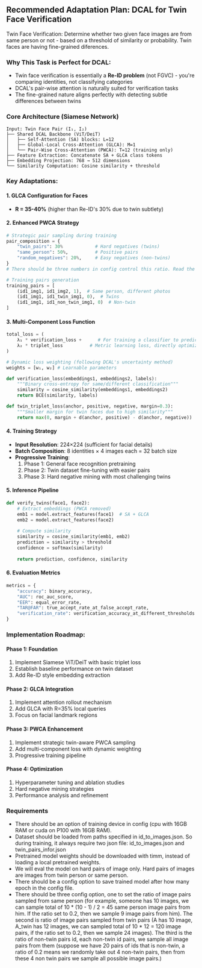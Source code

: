 ## **Recommended Adaptation Plan: DCAL for Twin Face Verification**

Twin Face Verification: Determine whether two given face images are from same person or not - based on a threshold of similarity or probability. Twin faces are having fine-grained diferences.

### **Why This Task is Perfect for DCAL:**
- Twin face verification is essentially a **Re-ID problem** (not FGVC) - you're comparing identities, not classifying categories
- DCAL's pair-wise attention is naturally suited for verification tasks
- The fine-grained nature aligns perfectly with detecting subtle differences between twins

### **Core Architecture (Siamese Network)**

```
Input: Twin Face Pair (I₁, I₂)
├── Shared DCAL Backbone (ViT/DeiT)
│   ├── Self-Attention (SA) blocks: L=12
│   ├── Global-Local Cross-Attention (GLCA): M=1  
│   └── Pair-Wise Cross-Attention (PWCA): T=12 (training only)
├── Feature Extraction: Concatenate SA + GLCA class tokens
├── Embedding Projection: 768 → 512 dimensions
└── Similarity Computation: Cosine similarity + threshold
```

### **Key Adaptations:**

#### 1. **GLCA Configuration for Faces**
- **R = 35-40%** (higher than Re-ID's 30% due to twin subtlety)

#### 2. **Enhanced PWCA Strategy** 
```python
# Strategic pair sampling during training
pair_composition = {
    "twin_pairs": 30%            # Hard negatives (twins)
    "same_person": 50%,          # Positive pairs  
    "random_negatives": 20%,     # Easy negatives (non-twins)
}
# There should be three numbers in config control this ratio. Read the following for more information

# Training pairs generation
training_pairs = [
    (id1_img1, id1_img2, 1),  # Same person, different photos
    (id1_img1, id1_twin_img1, 0),  # Twins  
    (id1_img1, id1_non_twin_img1, 0)  # Non-twin
]
```

#### 3. **Multi-Component Loss Function**

```python
total_loss = (
    λ₁ * verification_loss +      # For training a classifier to predict “same” or “different”.
    λ₂ * triplet_loss          # Metric learning loss, directly optimize embedding distance  
)

# Dynamic loss weighting (following DCAL's uncertainty method)
weights = [w₁, w₂] # Learnable parameters
```

```python
def verification_loss(embeddings1, embeddings2, labels):
    """Binary cross-entropy for same/different classification"""
    similarity = cosine_similarity(embeddings1, embeddings2)
    return BCE(similarity, labels)

def twin_triplet_loss(anchor, positive, negative, margin=0.3):
    """Smaller margin for twin faces due to high similarity"""
    return max(0, margin + d(anchor, positive) - d(anchor, negative))
```

#### 4. **Training Strategy**
- **Input Resolution**: 224×224 (sufficient for facial details)
- **Batch Composition**: 8 identities × 4 images each = 32 batch size
- **Progressive Training**:
  1. Phase 1: General face recognition pretraining
  2. Phase 2: Twin dataset fine-tuning with easier pairs
  3. Phase 3: Hard negative mining with most challenging twins

#### 5. **Inference Pipeline**
```python
def verify_twins(face1, face2):
    # Extract embeddings (PWCA removed)
    emb1 = model.extract_features(face1)  # SA + GLCA
    emb2 = model.extract_features(face2)
    
    # Compute similarity
    similarity = cosine_similarity(emb1, emb2)
    prediction = similarity > threshold
    confidence = softmax(similarity)
    
    return prediction, confidence, similarity
```

#### 6. Evaluation Metrics

```python
metrics = {
    "accuracy": binary_accuracy,
    "AUC": roc_auc_score, 
    "EER": equal_error_rate,
    "TAR@FAR": true_accept_rate_at_false_accept_rate,
    "verification_rate": verification_accuracy_at_different_thresholds
}
```

### **Implementation Roadmap:**

#### **Phase 1: Foundation**
1. Implement Siamese ViT/DeiT with basic triplet loss
2. Establish baseline performance on twin dataset
3. Add Re-ID style embedding extraction

#### **Phase 2: GLCA Integration**
1. Implement attention rollout mechanism
2. Add GLCA with R=35% local queries
3. Focus on facial landmark regions

#### **Phase 3: PWCA Enhancement**
1. Implement strategic twin-aware PWCA sampling
2. Add multi-component loss with dynamic weighting
3. Progressive training pipeline

#### **Phase 4: Optimization**
1. Hyperparameter tuning and ablation studies
2. Hard negative mining strategies
3. Performance analysis and refinement

### **Requirements**

- There should be an option of training device in config (cpu with 16GB RAM or cuda on P100 with 16GB RAM).
- Dataset should be loaded from paths specified in id_to_images.json. So during training, it always require two json file: id_to_images.json and twin_pairs_infor.json
- Pretrained model weights should be downloaded with timm, instead of loading a local pretrained weights.
- We will eval the model on hard pairs of image only. Hard pairs of images are images from twin person or same person.
- There should be a config option to save trained model after how many epoch in the config file.
- There should be three config option, one to set the ratio of image pairs sampled from same person (for example, someone has 10 images, we can sample total of 10 * (10 - 1) / 2 = 45 same person image pairs from him. If the ratio set to 0.2, then we sample 9 image pairs from him). The second is ratio of image pairs sampled from twin pairs (A has 10 image, A_twin has 12 images, we can sampled total of 10 * 12 = 120 image pairs, if the ratio set to 0.2, then we sample 24 images). The third is the ratio of non-twin pairs id, each non-twin id pairs, we sample all image pairs from them (suppose we have 20 pairs of ids that is non-twin, a ratio of 0.2 means we randomly take out 4 non-twin pairs, then from these 4 non twin pairs we sample all possible image pairs.)